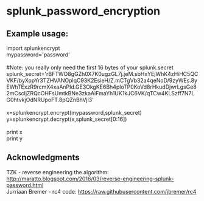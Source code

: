 # splunk_password_encryption

## Example usage:

import splunkencrypt<br/>
mypassword='password'<br/><br/>
#Note: you really only need the first 16 bytes of your splunk.secret<br/>
splunk_secret='rBFTWO8gGZh0X7K0ugzGL7j.jeM.sbHxYEjWhK4zHiHC5QCVKF/byXopYr3TZHVANOplqC93K2EsieH/Z.mCTgVb32a4qeNoD/9zyWEs.8yEWhTExzR9rcmX4xaAnPId.GE3OkgKE6Bh4ploTP0KoVd8rHkudDjwrLgsGe82mCscIjZRQcOHFsUmtkBNe3zkaAiFmaYh1UK1kJC6VK/qTCw4KLSzff7N7LG0htvkjOdNRUpoFT.8pQZnBhVjl3'<br/><br/>
x=splunkencrypt.encrypt(mypassword,splunk_secret)<br/>
y=splunkencrypt.decrypt(x,splunk_secret[0:16])<br/><br/>
print x<br/>
print y<br/>


## Acknowledgments
TZK - reverse engineering the algorithm: http://maratto.blogspot.com/2016/03/reverse-engineering-splunk-password.html<br/>
Jurriaan Bremer - rc4 code: https://raw.githubusercontent.com/jbremer/rc4<br/>
